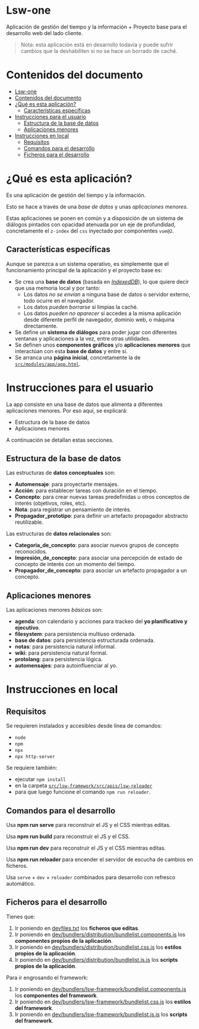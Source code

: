 # Lsw-one

Aplicación de gestión del tiempo y la información + Proyecto base para el desarrollo web del lado cliente.

> Nota: esta aplicación está en desarrollo todavía y puede sufrir cambios que la deshabiliten si no se hace un borrado de caché.

# Contenidos del documento

- [Lsw-one](#lsw-one)
- [Contenidos del documento](#contenidos-del-documento)
- [¿Qué es esta aplicación?](#qué-es-esta-aplicación)
  - [Características específicas](#características-específicas)
- [Instrucciones para el usuario](#instrucciones-para-el-usuario)
  - [Estructura de la base de datos](#estructura-de-la-base-de-datos)
  - [Aplicaciones menores](#aplicaciones-menores)
- [Instrucciones en local](#instrucciones-en-local)
  - [Requisitos](#requisitos)
  - [Comandos para el desarrollo](#comandos-para-el-desarrollo)
  - [Ficheros para el desarrollo](#ficheros-para-el-desarrollo)

# ¿Qué es esta aplicación?

Es una aplicación de gestión del tiempo y la información.

Esto se hace a través de una *base de datos* y unas *aplicaciones menores*.

Estas aplicaciones se ponen en común y a disposición de un sistema de diálogos pintados con opacidad atenuada por un eje de profundidad, concretamente el `z-index` del `css` inyectado por componentes `vue@2`.

## Características específicas

Aunque se parezca a un sistema operativo, es simplemente que el funcionamiento principal de la aplicación y el proyecto base es:

  - Se crea una **base de datos** (basada en [*IndexedDB*](https://en.wikipedia.org/Indexed_Database_API)), lo que quiere decir que usa memoria local y por tanto:
     - Los datos *no se envían* a ninguna base de datos o servidor externo, todo ocurre en el navegador.
     - Los datos *pueden borrarse* si limpias la caché.
     - Los datos *pueden no aparecer* si accedes a la misma aplicación desde diferente perfil de navegador, dominio web, o máquina directamente.
  - Se define un **sistema de diálogos** para poder jugar con diferentes ventanas y aplicaciones a la vez, entre otras utilidades.
  - Se definen unos **componentes gráficos** y/o **aplicaciones menores** que interactúan con esta **base de datos** y entre sí.
  - Se arranca una **página inicial**, concretamente la de [`src/modules/app/app.html`](./src/modules/app/app.html).

# Instrucciones para el usuario

La app consiste en una base de datos que alimenta a diferentes aplicaciones menores. Por eso aquí, se explicará:

  - Estructura de la base de datos
  - Aplicaciones menores

A continuación se detallan estas secciones.

## Estructura de la base de datos

Las estructuras de **datos conceptuales** son:

- **Automensaje**: para proyectarte mensajes.
- **Acción**: para establecer tareas con duración en el tiempo.
- **Concepto**: para crear nuevas tareas predefinidas u otros conceptos de interés (objetivos, roles, etc).
- **Nota**: para registrar un pensamiento de interés.
- **Propagador_prototipo**: para definir un artefacto propagador abstracto reutilizable.

Las estructuras de **datos relacionales** son:

- **Categoria_de_concepto**: para asociar nuevos grupos de concepto reconocidos.
- **Impresión_de_concepto**: para asociar una percepción de estado de concepto de interés con un momento del tiempo.
- **Propagador_de_concepto**: para asociar un artefacto propagador a un concepto.

## Aplicaciones menores

Las aplicaciones menores *básicas* son:

- **agenda**: con calendario y acciones para trackeo del **yo planificativo y ejecutivo**.
- **filesystem**: para persistencia multiuso ordenada.
- **base de datos**: para persistencia estructurada ordenada.
- **notas**: para persistencia natural informal.
- **wiki**: para persistencia natural formal.
- **protolang**: para persistencia lógica.
- **automensajes**: para autoinfluenciar al yo.

# Instrucciones en local

## Requisitos

Se requieren instalados y accesibles desde línea de comandos:

  - `node`
  - `npm`
  - `npx`
  - `npx http-server`

Se requiere también:

  - ejecutar `npm install`
  - en la carpeta [`src/lsw-framework/src/apis/lsw-reloader`](src/lsw-framework/src/apis/lsw-reloader)
  - para que luego funcione el comando `npm run reloader`.

## Comandos para el desarrollo

Usa **npm run serve** para reconstruir el JS y el CSS mientras editas.

Usa **npm run build** para reconstruir el JS y el CSS.

Usa **npm run dev** para reconstruir el JS y el CSS mientras editas.

Usa **npm run reloader** para encender el servidor de escucha de cambios en ficheros.

Usa `serve` + `dev` + `reloader` combinados para desarrollo con refresco automático.

## Ficheros para el desarrollo

Tienes que:

1. Ir poniendo en [devfiles.txt](devfiles.txt) los **ficheros que editas**.
2. Ir poniendo en [dev/bundlers/distribution/bundlelist.components.js](dev/bundlers/distribution/bundlelist.components.js) los **componentes propios de la aplicación**.
3. Ir poniendo en [dev/bundlers/distribution/bundlelist.css.js](dev/bundlers/distribution/bundlelist.css.js) los **estilos propios de la aplicación**.
4. Ir poniendo en [dev/bundlers/distribution/bundlelist.js.js](dev/bundlers/distribution/bundlelist.js.js) los **scripts propios de la aplicación**.

Para ir engrosando el framework:

1. Ir poniendo en [dev/bundlers/lsw-framework/bundlelist.components.js](dev/bundlers/lsw-framework/bundlelist.components.js) los **componentes del framework**.
2. Ir poniendo en [dev/bundlers/lsw-framework/bundlelist.css.js](dev/bundlers/lsw-framework/bundlelist.css.js) los **estilos del framework**.
3. Ir poniendo en [dev/bundlers/lsw-framework/bundlelist.js.js](dev/bundlers/lsw-framework/bundlelist.js.js) los **scripts del framework**.

